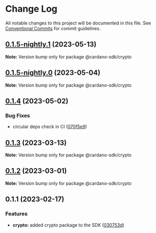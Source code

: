 # Change Log

All notable changes to this project will be documented in this file.
See [Conventional Commits](https://conventionalcommits.org) for commit guidelines.

## [0.1.5-nightly.1](https://github.com/input-output-hk/cardano-js-sdk/compare/@cardano-sdk/crypto@0.1.5-nightly.0...@cardano-sdk/crypto@0.1.5-nightly.1) (2023-05-13)

**Note:** Version bump only for package @cardano-sdk/crypto

## [0.1.5-nightly.0](https://github.com/input-output-hk/cardano-js-sdk/compare/@cardano-sdk/crypto@0.1.4...@cardano-sdk/crypto@0.1.5-nightly.0) (2023-05-04)

**Note:** Version bump only for package @cardano-sdk/crypto

## [0.1.4](https://github.com/input-output-hk/cardano-js-sdk/compare/@cardano-sdk/crypto@0.1.3...@cardano-sdk/crypto@0.1.4) (2023-05-02)

### Bug Fixes

- circular deps check in CI ([070f5e9](https://github.com/input-output-hk/cardano-js-sdk/commit/070f5e9f199c8a3b823f80aa98b35a4df7dbe532))

## [0.1.3](https://github.com/input-output-hk/cardano-js-sdk/compare/@cardano-sdk/crypto@0.1.2...@cardano-sdk/crypto@0.1.3) (2023-03-13)

**Note:** Version bump only for package @cardano-sdk/crypto

## [0.1.2](https://github.com/input-output-hk/cardano-js-sdk/compare/@cardano-sdk/crypto@0.1.1...@cardano-sdk/crypto@0.1.2) (2023-03-01)

**Note:** Version bump only for package @cardano-sdk/crypto

## 0.1.1 (2023-02-17)

### Features

- **crypto:** added crypto package to the SDK ([030753d](https://github.com/input-output-hk/cardano-js-sdk/commit/030753d9f62b984b2d31f2e7e793b3929137d314))
